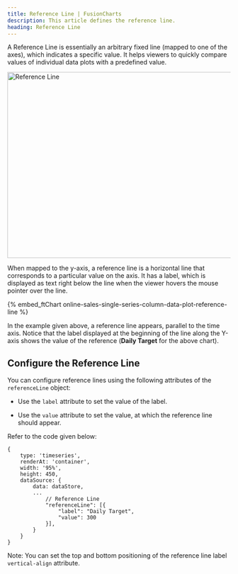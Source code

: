 ```yaml
---
title: Reference Line | FusionCharts
description: This article defines the reference line.
heading: Reference Line
---
```


A Reference Line is essentially an arbitrary fixed line (mapped to one of the axes), which indicates a specific value. It helps viewers to quickly compare values of individual data plots with a predefined value.

<img src="{% site.baseurl %}/images/fusiontime-component-reference-line.png" alt="Reference Line" width="700" height="420">

When mapped to the y-axis, a reference line is a horizontal line that corresponds to a particular value on the axis. It has a label, which is displayed as text right below the line when the viewer hovers the mouse pointer over the line. 

{% embed_ftChart online-sales-single-series-column-data-plot-reference-line %}

In the example given above, a reference line appears, parallel to the time axis. Notice that the label displayed at the beginning of the line along the Y-axis shows the value of the reference (**Daily Target** for the above chart).

## Configure the Reference Line

You can configure reference lines using the following attributes of the `referenceLine` object:

* Use the `label` attribute to set the value of the label.

* Use the `value` attribute to set the value, at which the reference line should appear.

Refer to the code given below:

```
{
    type: 'timeseries',
    renderAt: 'container',
    width: '95%',
    height: 450,
    dataSource: {
        data: dataStore,
        ...
            // Reference Line
            "referenceLine": [{
                "label": "Daily Target",
                "value": 300
            }],
        }
    }
}
```

Note: You can set the top and bottom positioning of the reference line label `vertical-align` attribute.